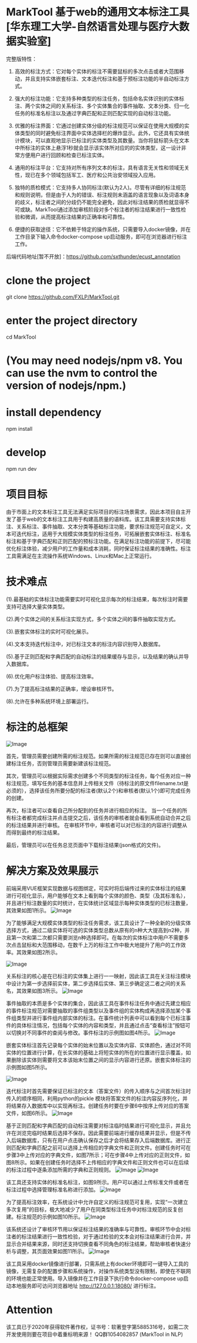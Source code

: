 # MarkTool 基于web的通用文本标注工具 [华东理工大学-自然语言处理与医疗大数据实验室]
完整版特性：
1)	高效的标注方式：它对每个实体的标注不需要鼠标的多次点击或者大范围移动，并且支持实体嵌套标注、文本迭代标注和基于预标注功能的半自动标注方式。

2)	强大的标注功能：它支持多种类型的标注任务，包括命名实体识别的实体标注、两个实体之间的关系标注、多个实体集合的事件抽取、文本分类、归一化任务的标准名标注以及通过字典匹配和正则匹配实现的自动标注功能。

3)	优雅的标注界面：它通过创建实体分级的标注规范可以保证在使用大规模的实体类型的同时避免标注界面中实体选择栏的爆炸显示。此外，它还具有实体统计模块，可以直观地显示已标注的实体类型及其数量。当你将鼠标箭头在文本中所标注的实体上悬浮1秒就会显示该实体所对应的的实体类型，这一设计非常方便用户进行回顾和检查已标注实体。

4)	通用的标注平台：它支持对所有序列文本的标注，具有语言无关性和领域无关性，现已在多个领域包括军工、医疗和公共治安领域投入应用。

5)	独特的质检模式：它支持多人协同标注(默认为2人)。尽管有详细的标注规范和规则说明，但是由于人为的错误、标注规则未涵盖的语言现象以及词语本身的歧义，标注者之间的分歧仍不能完全避免，因此对标注结果的质检就显得不可或缺。MarkTool通过添加审核阶段对多个标注者的标注结果进行一致性检验和微调，从而提高标注结果的正确率和可靠性。

6)	便捷的获取途径：它不依赖于特定的操作系统，只需要导入docker镜像，并在工作目录下输入命令docker-compose up启动服务，即可在浏览器进行标注工作。

后端代码地址[暂不开放]：https://github.com/sxthunder/ecust_annotation

# clone the project
git clone https://github.com/FXLP/MarkTool.git

# enter the project directory
cd MarkTool

# (You may need nodejs/npm v8. You can use the nvm to control the version of nodejs/npm.)

# install dependency
npm install

# develop
npm run dev

# 项目目标
由于市面上的文本标注工具无法满足实际项目的标注场景需求，因此本项目自主开发了基于web的文本标注工具用于构建高质量的语料库。该工具需要支持实体标注、关系标注、事件抽取、文本分类等基础标注功能，要求标注规范可自定义，文本可迭代标注，适用于大规模实体类型的标注任务，可拓展嵌套实体标注、标准名标注和基于字典匹配和正则匹配的预标注功能。在满足标注功能的前提下，尽可能优化标注体验，减少用户的工作量和成本消耗，同时保证标注结果的准确性。标注工具需满足在主流操作系统Windows、Linux和Mac上正常运行。

# 技术难点
(1).最基础的实体标注功能需要实时可视化显示每次的标注结果，每次标注时需要支持可选择大量实体类型。

(2).两个实体之间的关系标注实现方式，多个实体之间的事件抽取实现方式。

(3).嵌套实体标注的实时可视化展示。

(4).文本支持迭代标注中，对已标注文本的标注内容识别导入数据库。

(5).基于正则匹配和字典匹配的自动标注的结果缓存与显示，以及结果的确认并导入数据库。

(6).优化用户标注体验、提高标注效率。

(7).为了提高标注结果的正确率，增设审核环节。

(8).允许在多种系统环境上部署运行。

# 标注的总框架
![Image](https://github.com/FXLP/Images-of-FXLP/blob/main/Overall%20framework%20of%20MarkTool.png)

首先，管理员需要创建所需的标注规范。如果所需的标注规范已存在则可以直接创建标注任务，否则管理员需要新建该标注规范。

其次，管理员可以根据实际需求创建多个不同类型的标注任务，每个任务对应一种标注规范，填写任务的基本信息并上传相关文件（待标注的原文件filename.txt是必须的），选择该任务所要分配的标注者(默认2个)和审核者(默认1个)即可完成任务的创建。

再次，标注者可以查看自己所分配到的任务并进行相应的标注。
当一个任务的所有标注者都完成标注并点击提交之后，该任务的审核者就会看到系统自动合并之后的标注结果并进行审核。
在审核环节中，审核者可以对已标注的内容进行调整从而得到最终的标注结果。

最后，管理员可以在任务总览页面中下载标注结果(json格式的文件)。

# 解决方案及效果展示
前端采用VUE框架实现数据与视图绑定，可实时将后端传过来的实体标注的结果进行可视化显示，用户能够在文本上看到每个实体的颜色、类型（及其标准名），并且进行标注数量的实时统计，在实体统计区域显示每种实体类型的已标注数量，其效果如图1所示。
![Image](https://github.com/FXLP/Images-of-FXLP/blob/main/P1%20of%20Marktool.png)

为了能够满足大规模实体类型的标注任务需求，该工具设计了一种全新的分级实体选择方式，通过二级实体将可选的实体类型总数从原有的n种大大提高到n2种，并且第一次和第二次都只需要浏览n种选择即可。在每次的实体标注中用户不需要多次点击鼠标和大范围移动，在数千上万的标注工作中极大地提升了用户的工作效率。其效果如图2所示。

![Image](https://github.com/FXLP/Images-of-FXLP/blob/main/P2%20of%20Marktool.png)

关系标注的核心是在已标注的实体集上进行一一映射，因此该工具在关注标注模块中设计为第一步选择前实体，第二步选择后实体、第三步确定这二者之间的关系名，其效果如图3所示。
![Image](https://github.com/FXLP/Images-of-FXLP/blob/main/P3%20of%20Marktool.png)

事件抽取的本质是多个实体的集合，因此该工具在事件标注任务中通过先建立相应的事件标注规范对需要抽取的事件组类型以及事件组的实体构成再选择添加某个事件组类型并进行事件组内部实体的标注。在事件统计列表中可以看到每个已标注事件的具体标注情况，包括每个实体的内容和类型，并且通过点击“查看标注”按钮可以切换对不同事件的查阅与修改。事件标注的示例图如图4所示。
![Image](https://github.com/FXLP/Images-of-FXLP/blob/main/P4%20of%20Marktool.png)

嵌套实体标注首先记录每个实体的始末位置以及实体内容、实体颜色，通过对不同实体的位置进行计算，在长实体的基础上将短实体的所在的位置进行显示覆盖，如果删除该实体则需要将文本该始末位置之间的显示内容进行还原。嵌套实体标注的示例图如图5所示。

![Image](https://github.com/FXLP/Images-of-FXLP/blob/main/P5%20of%20Marktool.png)

迭代标注时首先需要保证已标注的文本（答案文件）的传入顺序与之间首次标注时传入的顺序相同，利用python的pickle 模块将答案文件的标注内容反序列化，并将结果存入数据库中以实现再标注。创建任务时要在步骤6中按序上传对应的答案文件，如图6所示。
![Image](https://github.com/FXLP/Images-of-FXLP/blob/main/P6%20of%20Marktool.png)

基于正则匹配和字典匹配的自动标注需要对标注临时结果进行可视化显示，并且允许在浏览完临时结果后选择不保存。因此需要前端进行缓存结果并显示，但是不传入后端数据库，只有在用户点击确认保存之后才会将结果存入后端数据库。进行正则匹配和字典匹配之前可以选择上传相应的字典文件和正则文件。创建任务时可在步骤3中上传对应的字典文件，如图7所示；可在步骤4中上传对应的正则文件，如图8所示。如果在创建任务时选择不上传相应的字典文件和正则文件也可以在后续的标注过程中逐条添加所需的字典和正则规则。
![Image](https://github.com/FXLP/Images-of-FXLP/blob/main/P7%20of%20Marktool.png)
![Image](https://github.com/FXLP/Images-of-FXLP/blob/main/P8%20of%20Marktool.png)

该工具还支持实体的标准名标注，如图9所示。用户可以通过上传标准文件或者在标注过程中选择管理标准名称进行添加。
![Image](https://github.com/FXLP/Images-of-FXLP/blob/main/P9%20of%20Marktool.png)

为了提高标注效率，在系统设计中允许自定义的标注规范可复用，实现“一次建立多次复用”的目标，极大地减少了用户在同类型标注任务中对标注规范的反复创建。标注规范的示例如图10所示。
![Image](https://github.com/FXLP/Images-of-FXLP/blob/main/P10%20of%20Marktool.png)

该系统还设计了审核环节用以保证标注结果的准确率与可靠性。审核环节中会对标注者的标注结果进行一致性检验，对于通过检验的文本会对标注结果进行合并，并显示合并结果来源，同时还支持切换查看不同角色的标注结果，帮助审核者快速分析与调整，其页面效果如图11所示。
![Image](https://github.com/FXLP/Images-of-FXLP/blob/main/P11%20of%20Marktool.png)

该工具采用docker镜像进行部署，只需系统上有docker环境即可一键导入工具的镜像，无需复杂的配置步骤和系统操作，对操作系统类型没有限制，即使在不联网的环境也能正常使用。导入镜像并在工作目录下执行命令docker-compose up启动本地服务即可访问浏览器地址 http://127.0.0.1:18080/ 进行标注。

# Attention
该工具已于2020年获得软件著作权，证书号：软著登字第5885316号，如需二次开发使用则要在项目中着重标明来源！
QQ群1054082857 (MarkTool in NLP)
